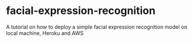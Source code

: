 # facial-expression-recognition
A tutorial on how to deploy a simple facial expression recognition model on local machine, Heroku and AWS
